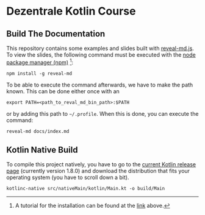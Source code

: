 # Dezentrale Kotlin Course

## Build The Documentation

This repository contains some examples and slides built
with [reveal-md.js](https://github.com/webpro/reveal-md "link to the git repository of the reveal md project").
To view the slides, the following command must be executed with
the [node package manager (npm)](https://nodejs.org/en/download/package-manager/) [^1]:

```shell
npm install -g reveal-md
```

To be able to execute the command afterwards, we have to make the path known. This can be done
either once with an

```shell
export PATH=<path_to_reval_md_bin_path>:$PATH
```

or by adding this path to `~/.profile`. When this is done, you can execute the command:

```shell
reveal-md docs/index.md
```

## Kotlin Native Build

To compile this project natively, you have to go to
the [current Kotlin release page](https://github.com/JetBrains/kotlin/releases) (currently
version 1.8.0) and download the distribution that fits your operating system (you have to scroll
down a bit).

```shell
kotlinc-native src/nativeMain/kotlin/Main.kt -o build/Main
```



[^1]: A tutorial for the installation can be found at
the [link](https://nodejs.org/en/download/package-manager/) above.